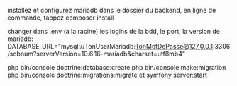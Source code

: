 installez et configurez mariadb
dans le dossier du backend, en ligne de commande, tappez
composer install

changer dans .env (à la racine) les logins de la bdd, le port, la version de mariadb: 
DATABASE_URL="mysql://TonUserMariadb:TonMotDePasse@127.0.0.1:3306/sobnum?serverVersion=10.6.16-mariadb&charset=utf8mb4"

php bin/console doctrine:database:create
php bin/console make:migration
php bin/console doctrine:migrations:migrate
et symfony server:start
